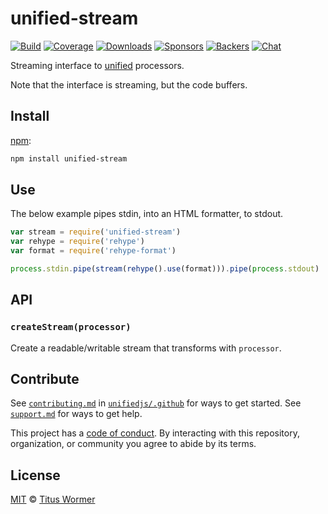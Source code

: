 # unified-stream

[![Build][build-badge]][build]
[![Coverage][coverage-badge]][coverage]
[![Downloads][downloads-badge]][downloads]
[![Sponsors][sponsors-badge]][collective]
[![Backers][backers-badge]][collective]
[![Chat][chat-badge]][chat]

Streaming interface to [unified][] processors.

Note that the interface is streaming, but the code buffers.

## Install

[npm][]:

```sh
npm install unified-stream
```

## Use

The below example pipes stdin, into an HTML formatter, to stdout.

```js
var stream = require('unified-stream')
var rehype = require('rehype')
var format = require('rehype-format')

process.stdin.pipe(stream(rehype().use(format))).pipe(process.stdout)
```

## API

### `createStream(processor)`

Create a readable/writable stream that transforms with `processor`.

## Contribute

See [`contributing.md`][contributing] in [`unifiedjs/.github`][health] for ways
to get started.
See [`support.md`][support] for ways to get help.

This project has a [code of conduct][coc].
By interacting with this repository, organization, or community you agree to
abide by its terms.

## License

[MIT][license] © [Titus Wormer][author]

<!-- Definitions -->

[build-badge]: https://img.shields.io/travis/unifiedjs/unified-stream.svg

[build]: https://travis-ci.org/unifiedjs/unified-stream

[coverage-badge]: https://img.shields.io/codecov/c/github/unifiedjs/unified-stream.svg

[coverage]: https://codecov.io/github/unifiedjs/unified-stream

[downloads-badge]: https://img.shields.io/npm/dm/unified-stream.svg

[downloads]: https://www.npmjs.com/package/unified-stream

[sponsors-badge]: https://opencollective.com/unified/sponsors/badge.svg

[backers-badge]: https://opencollective.com/unified/backers/badge.svg

[collective]: https://opencollective.com/unified

[chat-badge]: https://img.shields.io/badge/chat-spectrum-7b16ff.svg

[chat]: https://spectrum.chat/unified

[npm]: https://docs.npmjs.com/cli/install

[health]: https://github.com/unifiedjs/.github

[contributing]: https://github.com/unifiedjs/.github/blob/master/contributing.md

[support]: https://github.com/unifiedjs/.github/blob/master/support.md

[coc]: https://github.com/unifiedjs/.github/blob/master/code-of-conduct.md

[license]: license

[author]: https://wooorm.com

[unified]: https://github.com/unifiedjs/unified
